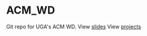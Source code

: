 # ACM_WD
Git repo for UGA's ACM WD.
View [slides](https://michaelrehman.github.io/ACM_WD)
View [projects](https://github.com/michaelrehman/ACM_WD/tree/projects)